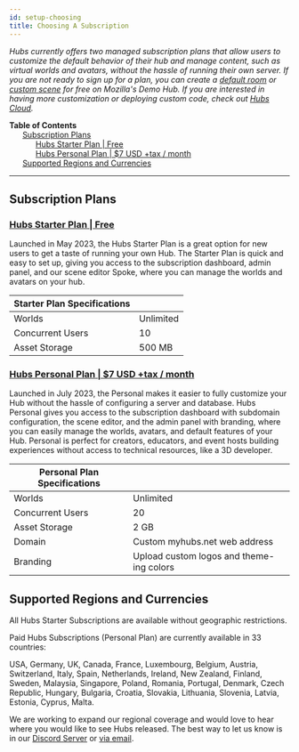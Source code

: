 ```yaml
---
id: setup-choosing
title: Choosing A Subscription
---
```


_Hubs currently offers two managed subscription plans that allow users to customize the default behavior of their hub and manage content, such as virtual worlds and avatars, without the hassle of running their own server. If you are not ready to sign up for a plan, you can create a [default room](https://hubs.mozilla.com/) or [custom scene](https://hubs.mozilla.com/spoke) for free on Mozilla's Demo Hub. If you are interested in having more customization or deploying custom code, check out [Hubs Cloud](./hubs-cloud-intro.html)._

**Table of Contents**\
&nbsp;&nbsp;&nbsp;&nbsp;&nbsp;&nbsp;[Subscription Plans](#subscription-plans)\
&nbsp;&nbsp;&nbsp;&nbsp;&nbsp;&nbsp;&nbsp;&nbsp;&nbsp;&nbsp;&nbsp;&nbsp;[Hubs Starter Plan | Free](#hubs-starter-plan--freehttpshubsmozillacomsubscribe)\
&nbsp;&nbsp;&nbsp;&nbsp;&nbsp;&nbsp;&nbsp;&nbsp;&nbsp;&nbsp;&nbsp;&nbsp;[Hubs Personal Plan | $7 USD +tax / month](#hubs-personal-plan--7-usd-tax--monthhttpshubsmozillacomsubscribe)\
&nbsp;&nbsp;&nbsp;&nbsp;&nbsp;&nbsp;[Supported Regions and Currencies](#supported-regions-and-currencies)

---

## Subscription Plans

### [Hubs Starter Plan | Free](https://hubs.mozilla.com/#subscribe)

Launched in May 2023, the Hubs Starter Plan is a great option for new users to get a taste of running your own Hub. The Starter Plan is quick and easy to set up, giving you access to the subscription dashboard, admin panel, and our scene editor Spoke, where you can manage the worlds and avatars on your hub.

| Starter Plan Specifications |           |
| --------------------------- | --------- |
| Worlds                      | Unlimited |
| Concurrent Users            | 10        |
| Asset Storage               | 500 MB    |

### [Hubs Personal Plan | $7 USD +tax / month](https://hubs.mozilla.com/#subscribe)

Launched in July 2023, the Personal makes it easier to fully customize your Hub without the hassle of configuring a server and database. Hubs Personal gives you access to the subscription dashboard with subdomain configuration, the scene editor, and the admin panel with branding, where you can easily manage the worlds, avatars, and default features of your Hub. Personal is perfect for creators, educators, and event hosts building experiences without access to technical resources, like a 3D developer.

| Personal Plan Specifications |                                          |
| ---------------------------- | ---------------------------------------- |
| Worlds                       | Unlimited                                |
| Concurrent Users             | 20                                       |
| Asset Storage                | 2 GB                                     |
| Domain                       | Custom myhubs.net web address            |
| Branding                     | Upload custom logos and theme-ing colors |

## Supported Regions and Currencies

All Hubs Starter Subscriptions are available without geographic restrictions.

Paid Hubs Subscriptions (Personal Plan) are currently available in 33 countries:

USA, Germany, UK, Canada, France, Luxembourg, Belgium, Austria, Switzerland, Italy, Spain, Netherlands, Ireland, New Zealand, Finland, Sweden, Malaysia, Singapore, Poland, Romania, Portugal, Denmark, Czech Republic, Hungary, Bulgaria, Croatia, Slovakia, Lithuania, Slovenia, Latvia, Estonia, Cyprus, Malta.

We are working to expand our regional coverage and would love to hear where you would like to see Hubs released. The best way to let us know is in our [Discord Server](https://discord.com/channels/498741086295031808/1047462879076560926/1047537940047339570) or [via email](mailto:hubs-feedback@mozilla.com?subject=[New-Region-Request]).
